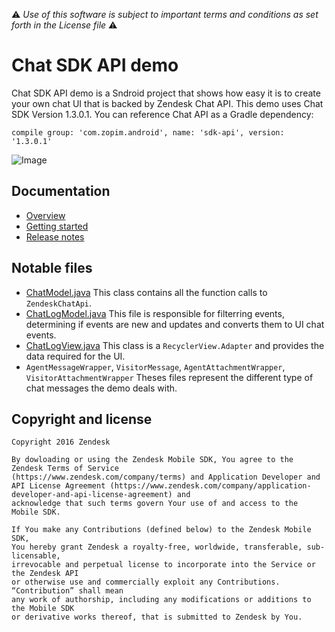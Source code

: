 :warning: *Use of this software is subject to important terms and conditions as set forth in the License file* :warning:

# Chat SDK API demo

Chat SDK API demo is a Sndroid project that shows how easy it is to create your own chat UI that is backed by Zendesk Chat API.
This demo uses Chat SDK Version 1.3.0.1. You can reference Chat API as a Gradle dependency:

````
compile group: 'com.zopim.android', name: 'sdk-api', version: '1.3.0.1'
````

![Image](https://cloud.githubusercontent.com/assets/10401580/16982218/a14cc03c-4e66-11e6-8463-ee613432d80b.png)

## Documentation

* [Overview](https://developer.zendesk.com/embeddables/docs/android-chat-sdk/introduction)
* [Getting started](https://developer.zendesk.com/embeddables/docs/android-chat-sdk/gettingstarted)
* [Release notes](https://developer.zendesk.com/embeddables/docs/android-chat-sdk/releasenotes)

## Notable files
* [ChatModel.java](https://github.com/zendesk/android_sdk_demo_apps/blob/master/chat_api_sample/src/main/java/com/zopim/sample/chatapi/chat/ChatModel.java)
  This class contains all the function calls to `ZendeskChatApi`.
  <br/>
* [ChatLogModel.java](https://github.com/zendesk/android_sdk_demo_apps/blob/master/chat_api_sample/src/main/java/com/zopim/sample/chatapi/chat/log/ChatLogModel.java)
  This file is responsible for filterring events, determining if events are new and updates and converts them to UI chat events.
  <br/>
* [ChatLogView.java](https://github.com/zendesk/android_sdk_demo_apps/blob/master/chat_api_sample/chat_api_sample/src/main/java/com/zopim/sample/chatapi/chat/log/ChatLogView.java)
  This class is a `RecyclerView.Adapter` and provides the data required for the UI.
  <br/>
* `AgentMessageWrapper`, `VisitorMessage`, `AgentAttachmentWrapper`, `VisitorAttachmentWrapper` 
  Theses files represent the different type of chat messages the demo deals with.
  <br/>

## Copyright and license

```
Copyright 2016 Zendesk

By dowloading or using the Zendesk Mobile SDK, You agree to the Zendesk Terms of Service
(https://www.zendesk.com/company/terms) and Application Developer and API License Agreement (https://www.zendesk.com/company/application-developer-and-api-license-agreement) and
acknowledge that such terms govern Your use of and access to the Mobile SDK.

If You make any Contributions (defined below) to the Zendesk Mobile SDK,
You hereby grant Zendesk a royalty-free, worldwide, transferable, sub-licensable,
irrevocable and perpetual license to incorporate into the Service or the Zendesk API
or otherwise use and commercially exploit any Contributions. “Contribution” shall mean
any work of authorship, including any modifications or additions to the Mobile SDK
or derivative works thereof, that is submitted to Zendesk by You.
```
